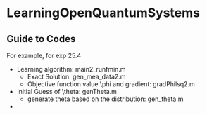 # LearningOpenQuantumSystems
## Guide to Codes
For example, for exp 25.4
* Learning algorithm: main2_runfmin.m
  * Exact Solution: gen_mea_data2.m
  * Objective function value \phi and gradient: gradPhilsq2.m
* Initial Guess of \theta: genTheta.m
  * generate theta based on the distribution: gen_theta.m
* 
  
